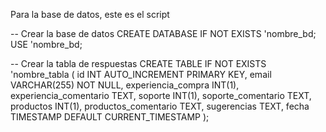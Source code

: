 Para la base de datos, este es el script

-- Crear la base de datos
CREATE DATABASE IF NOT EXISTS 'nombre_bd;
USE 'nombre_bd;

-- Crear la tabla de respuestas
CREATE TABLE IF NOT EXISTS 'nombre_tabla (
    id INT AUTO_INCREMENT PRIMARY KEY,
    email VARCHAR(255) NOT NULL,
    experiencia_compra INT(1),
    experiencia_comentario TEXT,
    soporte INT(1),
    soporte_comentario TEXT,
    productos INT(1),
    productos_comentario TEXT,
    sugerencias TEXT,
    fecha TIMESTAMP DEFAULT CURRENT_TIMESTAMP
);
